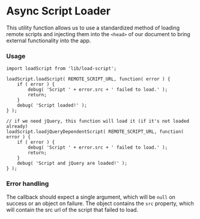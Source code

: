 Async Script Loader
==============

This utility function allows us to use a standardized method of loading remote scripts and injecting them into the `<head>` of our document to bring external functionality into the app.

### Usage
```es6
import loadScript from 'lib/load-script';

loadScript.loadScript( REMOTE_SCRIPT_URL, function( error ) {
	if ( error ) {
		debug( 'Script ' + error.src + ' failed to load.' );
		return;
	}
	debug( 'Script loaded!' );
} );

// if we need jQuery, this function will load it (if it's not loaded already)
loadScript.loadjQueryDependentScript( REMOTE_SCRIPT_URL, function( error ) {
	if ( error ) {
		debug( 'Script ' + error.src + ' failed to load.' );
		return;
	}
	debug( 'Script and jQuery are loaded!' );
} );
```

### Error handling
The callback should expect a single argument, which will be ```null``` on success or an object on failure. The object contains the ```src``` property, which will contain the src url of the script that failed to load.
